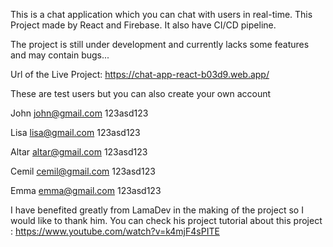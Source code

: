 This is a chat application which you can chat with users in real-time. This Project made by React and Firebase. It also have CI/CD pipeline.

The project is still under development and currently lacks some features and may contain bugs...

Url of the Live Project: https://chat-app-react-b03d9.web.app/

These are test users but you can also create your own account

John john@gmail.com 123asd123

Lisa lisa@gmail.com 123asd123

Altar altar@gmail.com 123asd123

Cemil cemil@gmail.com 123asd123

Emma emma@gmail.com 123asd123

I have benefited greatly from LamaDev in the making of the project so I would like to thank him.
You can check his project tutorial about this project : https://www.youtube.com/watch?v=k4mjF4sPITE
